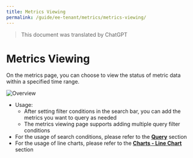 ```yaml
---
title: Metrics Viewing
permalink: /guide/ee-tenant/metrics/metrics-viewing/
---
```


> This document was translated by ChatGPT

# Metrics Viewing

On the metrics page, you can choose to view the status of metric data within a specified time range.

![Overview](https://yunshan-guangzhou.oss-cn-beijing.aliyuncs.com/pub/pic/20240514664334ae9febc.png)

- Usage:
  - After setting filter conditions in the search bar, you can add the metrics you want to query as needed
  - The metrics viewing page supports adding multiple query filter conditions
- For the usage of search conditions, please refer to the **[Query](../query/overview/)** section
- For the usage of line charts, please refer to the **[Charts - Line Chart](../dashboard/panel/line/)** section